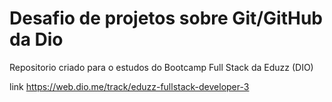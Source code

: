 # Desafio de projetos sobre Git/GitHub da Dio
Repositorio criado para o estudos do Bootcamp Full Stack da Eduzz (DIO)

link 
https://web.dio.me/track/eduzz-fullstack-developer-3